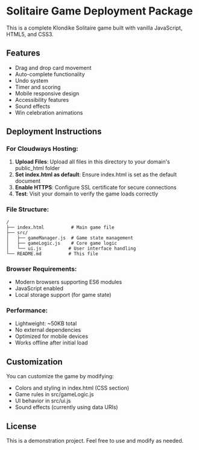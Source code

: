 # Solitaire Game Deployment Package

This is a complete Klondike Solitaire game built with vanilla JavaScript, HTML5, and CSS3.

## Features
- Drag and drop card movement
- Auto-complete functionality
- Undo system
- Timer and scoring
- Mobile responsive design
- Accessibility features
- Sound effects
- Win celebration animations

## Deployment Instructions

### For Cloudways Hosting:

1. **Upload Files**: Upload all files in this directory to your domain's public_html folder
2. **Set index.html as default**: Ensure index.html is set as the default document
3. **Enable HTTPS**: Configure SSL certificate for secure connections
4. **Test**: Visit your domain to verify the game loads correctly

### File Structure:
```
/
├── index.html          # Main game file
├── src/
│   ├── gameManager.js  # Game state management
│   ├── gameLogic.js    # Core game logic
│   └── ui.js          # User interface handling
└── README.md          # This file
```

### Browser Requirements:
- Modern browsers supporting ES6 modules
- JavaScript enabled
- Local storage support (for game state)

### Performance:
- Lightweight: ~50KB total
- No external dependencies
- Optimized for mobile devices
- Works offline after initial load

## Customization

You can customize the game by modifying:
- Colors and styling in index.html (CSS section)
- Game rules in src/gameLogic.js
- UI behavior in src/ui.js
- Sound effects (currently using data URIs)

## License

This is a demonstration project. Feel free to use and modify as needed.
